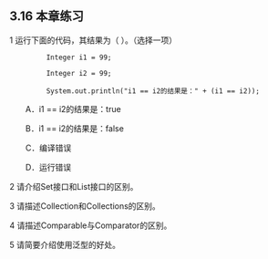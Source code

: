 ## 3.16  本章练习

1  运行下面的代码，其结果为（    ）。（选择一项） 


```
         Integer i1 = 99; 

​         Integer i2 = 99;

​         System.out.println("i1 == i2的结果是：" + (i1 == i2)); 
```


&emsp;&emsp;A．i1 == i2的结果是：true

&emsp;&emsp;B．i1 == i2的结果是：false

&emsp;&emsp;C．编译错误

&emsp;&emsp;D．运行错误

 

 

2  请介绍Set接口和List接口的区别。

 

 

3  请描述Collection和Collections的区别。

 

 

4  请描述Comparable与Comparator的区别。

 

 

5  请简要介绍使用泛型的好处。

 